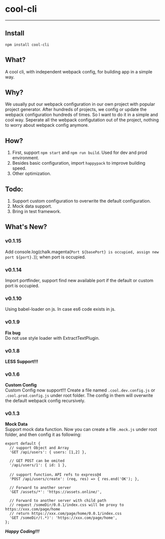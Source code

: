# cool-cli
----
## Install  
`npm install cool-cli`

## What?
A cool cli, with independent webpack config, for building app in a simple way.

## Why?
We usually put our webpack configuration in our own project with popular project generator. After hundreds of projects, we config or update the webpack configuration hundreds of times. So I want to do it in a simple and cool way. Seperate all the webpack configutation out of the project, nothing to worry about webpack config anymore.

## How?
1. First, support `npm start` and `npm run build`. Used for dev and prod environment.
2. Besides basic configuration, import `happypack` to improve building speed.
3. Other optimization.

## Todo:
1. Support custom configuration to overwrite the default configuration.
2. Mock data support.
3. Bring in test framework.

## What's New?

### v0.1.15  
Add console.log(chalk.magenta(`Port ${basePort} is occupied, assign new port ${port}.`)); when port is occupied.

### v0.1.14  
Import portfinder, support find new available port if the default or custom port is occupied.

### v0.1.10  
Using babel-loader on js. In case es6 code exists in js.

### v0.1.9
**Fix bug**   
Do not use style loader with ExtractTextPlugin.

### v0.1.8
**LESS Support!!!**  

### v0.1.6
**Custom Config**  
Custom Config now support!!!
Create a file named `.cool.dev.config.js` or  `.cool.prod.config.js` under root folder.
The config in them will overwrite the default webpack config recursively.


### v0.1.3
**Mock Data**  
Support mock data function. Now you can create a file `.mock.js` under root folder, and then config it as following:

```
export default {
  // support Object and Array
  'GET /api/users': { users: [1,2] },

  // GET POST can be omited
  '/api/users/1': { id: 1 },

  // support function，API refs to express@4
  'POST /api/users/create': (req, res) => { res.end('OK'); },

  // Forward to another server
  'GET /assets/*': 'https://assets.online/',

  // Forward to another server with child path
  // request /someDir/0.0.1/index.css will be proxy to https://xxx.com/page/home
  // return https://xxx.com/page/home/0.0.1/index.css
  'GET /someDir/(.*)': 'https://xxx.com/page/home',
};
```

***Happy Coding!!!***